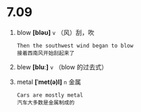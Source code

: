 # 7.09




1. blow **[bləʊ]** `v` （风）刮，吹
    ```
    Then the southwest wind began to blow
    接着西南风开始刮起来了
    ```

2. blew **[bluː]** `v` （blow 的过去式）

3. metal **[ˈmet(ə)l]** `n` 金属
    ```
    Cars are mostly metal
    汽车大多数是金属制成的
    ```
